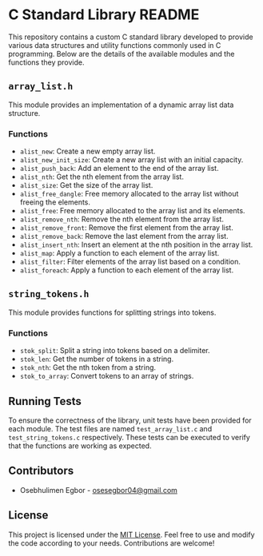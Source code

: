 # C Standard Library README

This repository contains a custom C standard library developed to provide various data structures and utility functions commonly used in C programming. Below are the details of the available modules and the functions they provide.

## `array_list.h`

This module provides an implementation of a dynamic array list data structure.

### Functions

- `alist_new`: Create a new empty array list.
- `alist_new_init_size`: Create a new array list with an initial capacity.
- `alist_push_back`: Add an element to the end of the array list.
- `alist_nth`: Get the nth element from the array list.
- `alist_size`: Get the size of the array list.
- `alist_free_dangle`: Free memory allocated to the array list without freeing the elements.
- `alist_free`: Free memory allocated to the array list and its elements.
- `alist_remove_nth`: Remove the nth element from the array list.
- `alist_remove_front`: Remove the first element from the array list.
- `alist_remove_back`: Remove the last element from the array list.
- `alist_insert_nth`: Insert an element at the nth position in the array list.
- `alist_map`: Apply a function to each element of the array list.
- `alist_filter`: Filter elements of the array list based on a condition.
- `alist_foreach`: Apply a function to each element of the array list.

## `string_tokens.h`

This module provides functions for splitting strings into tokens.

### Functions

- `stok_split`: Split a string into tokens based on a delimiter.
- `stok_len`: Get the number of tokens in a string.
- `stok_nth`: Get the nth token from a string.
- `stok_to_array`: Convert tokens to an array of strings.

## Running Tests

To ensure the correctness of the library, unit tests have been provided for each module. The test files are named `test_array_list.c` and `test_string_tokens.c` respectively. These tests can be executed to verify that the functions are working as expected.

## Contributors

- Osebhulimen Egbor - osesegbor04@gmail.com

## License

This project is licensed under the [MIT License](LICENSE). Feel free to use and modify the code according to your needs. Contributions are welcome!
